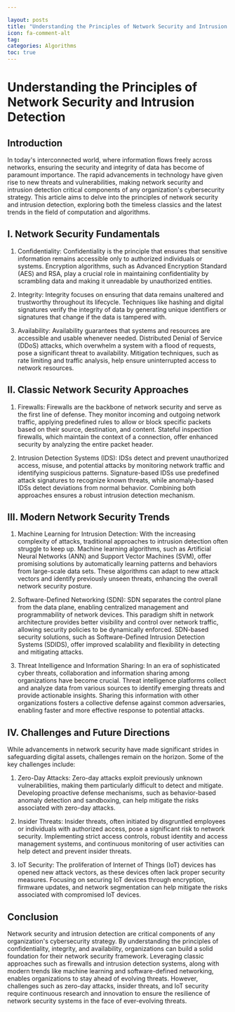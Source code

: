 ```yaml
---

layout: posts
title: "Understanding the Principles of Network Security and Intrusion Detection"
icon: fa-comment-alt
tag:      
categories: Algorithms
toc: true
---
```




# Understanding the Principles of Network Security and Intrusion Detection

## Introduction

In today's interconnected world, where information flows freely across networks, ensuring the security and integrity of data has become of paramount importance. The rapid advancements in technology have given rise to new threats and vulnerabilities, making network security and intrusion detection critical components of any organization's cybersecurity strategy. This article aims to delve into the principles of network security and intrusion detection, exploring both the timeless classics and the latest trends in the field of computation and algorithms.

## I. Network Security Fundamentals

1. Confidentiality: Confidentiality is the principle that ensures that sensitive information remains accessible only to authorized individuals or systems. Encryption algorithms, such as Advanced Encryption Standard (AES) and RSA, play a crucial role in maintaining confidentiality by scrambling data and making it unreadable by unauthorized entities.

2. Integrity: Integrity focuses on ensuring that data remains unaltered and trustworthy throughout its lifecycle. Techniques like hashing and digital signatures verify the integrity of data by generating unique identifiers or signatures that change if the data is tampered with.

3. Availability: Availability guarantees that systems and resources are accessible and usable whenever needed. Distributed Denial of Service (DDoS) attacks, which overwhelm a system with a flood of requests, pose a significant threat to availability. Mitigation techniques, such as rate limiting and traffic analysis, help ensure uninterrupted access to network resources.

## II. Classic Network Security Approaches

1. Firewalls: Firewalls are the backbone of network security and serve as the first line of defense. They monitor incoming and outgoing network traffic, applying predefined rules to allow or block specific packets based on their source, destination, and content. Stateful inspection firewalls, which maintain the context of a connection, offer enhanced security by analyzing the entire packet header.

2. Intrusion Detection Systems (IDS): IDSs detect and prevent unauthorized access, misuse, and potential attacks by monitoring network traffic and identifying suspicious patterns. Signature-based IDSs use predefined attack signatures to recognize known threats, while anomaly-based IDSs detect deviations from normal behavior. Combining both approaches ensures a robust intrusion detection mechanism.

## III. Modern Network Security Trends

1. Machine Learning for Intrusion Detection: With the increasing complexity of attacks, traditional approaches to intrusion detection often struggle to keep up. Machine learning algorithms, such as Artificial Neural Networks (ANN) and Support Vector Machines (SVM), offer promising solutions by automatically learning patterns and behaviors from large-scale data sets. These algorithms can adapt to new attack vectors and identify previously unseen threats, enhancing the overall network security posture.

2. Software-Defined Networking (SDN): SDN separates the control plane from the data plane, enabling centralized management and programmability of network devices. This paradigm shift in network architecture provides better visibility and control over network traffic, allowing security policies to be dynamically enforced. SDN-based security solutions, such as Software-Defined Intrusion Detection Systems (SDIDS), offer improved scalability and flexibility in detecting and mitigating attacks.

3. Threat Intelligence and Information Sharing: In an era of sophisticated cyber threats, collaboration and information sharing among organizations have become crucial. Threat intelligence platforms collect and analyze data from various sources to identify emerging threats and provide actionable insights. Sharing this information with other organizations fosters a collective defense against common adversaries, enabling faster and more effective response to potential attacks.

## IV. Challenges and Future Directions

While advancements in network security have made significant strides in safeguarding digital assets, challenges remain on the horizon. Some of the key challenges include:

1. Zero-Day Attacks: Zero-day attacks exploit previously unknown vulnerabilities, making them particularly difficult to detect and mitigate. Developing proactive defense mechanisms, such as behavior-based anomaly detection and sandboxing, can help mitigate the risks associated with zero-day attacks.

2. Insider Threats: Insider threats, often initiated by disgruntled employees or individuals with authorized access, pose a significant risk to network security. Implementing strict access controls, robust identity and access management systems, and continuous monitoring of user activities can help detect and prevent insider threats.

3. IoT Security: The proliferation of Internet of Things (IoT) devices has opened new attack vectors, as these devices often lack proper security measures. Focusing on securing IoT devices through encryption, firmware updates, and network segmentation can help mitigate the risks associated with compromised IoT devices.

## Conclusion

Network security and intrusion detection are critical components of any organization's cybersecurity strategy. By understanding the principles of confidentiality, integrity, and availability, organizations can build a solid foundation for their network security framework. Leveraging classic approaches such as firewalls and intrusion detection systems, along with modern trends like machine learning and software-defined networking, enables organizations to stay ahead of evolving threats. However, challenges such as zero-day attacks, insider threats, and IoT security require continuous research and innovation to ensure the resilience of network security systems in the face of ever-evolving threats.